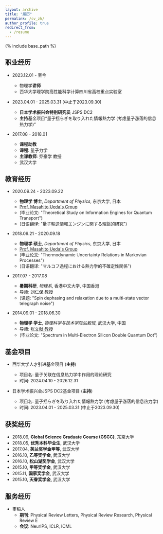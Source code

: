 ```yaml
---
layout: archive
title: "履历"
permalink: /cv_zh/
author_profile: true
redirect_from:
  - /resume
---
```


{% include base_path %}

## **职业经历**
* 2023.12.01 - 至今
  * 物理学**讲师**
  * 西华大学理学院高性能科学计算四川省高校重点实验室

* 2023.04.01 - 2025.03.31 (中止于2023.09.30)
  * **日本学术振兴会特别研究员** JSPS DC2
  * **主持**基金项目“量子揺らぎを取り入れた情報熱力学 (考虑量子涨落的信息热力学)”

* 2017.08 - 2018.01
  * **课程助教**
  * **课程**: 量子力学
  * **主课教师**: 乔豪学 教授
  * 武汉大学

## **教育经历**
* 2020.09.24 - 2023.09.22
  * **物理学 博士**,  *Department of Physics*, 东京大学, 日本
  * [Prof. Masahito Ueda's Group](http://cat.phys.s.u-tokyo.ac.jp/index-e.html)
  * (毕业论文: "Theoretical Study on Information Engines for Quantum Transport")
  * (日语翻译: "量子輸送情報エンジンに関する理論的研究")
  
* 2018.09.21 - 2020.09.18
  * **物理学 硕士**,  *Department of Physics*, 东京大学, 日本
  * [Prof. Masahito Ueda's Group](http://cat.phys.s.u-tokyo.ac.jp/index-e.html)
  * (毕业论文: "Thermodynamic Uncertainty Relations in Markovian Processes")
  * (日语翻译: "マルコフ過程における熱力学的不確定性関係")

* 2017.07 - 2017.08
  * **暑期科研**, *物理系*, 香港中文大学, 中国香港
  * 导师: [刘仁保 教授](http://www.phy.cuhk.edu.hk/rbliu/rbliu_main.html)
  * (课题: "Spin dephasing and relaxation due to a multi-state vector telegraph noise")

* 2014.09.01 - 2018.06.30
  * **物理学 学士**, *物理科学与技术学院弘毅班*, 武汉大学, 中国
  * 导师: [张文献 教授](https://wlxy.hznu.edu.cn/c/2024-08-29/2990908.shtml)
  * (毕业论文: "Spectrum in Multi-Electron Silicon Double Quantum Dot")

## **基金项目**
* 西华大学人才引进基金项目 (**主持**)
  * 项目名: 量子关联在信息热力学中作用的理论研究 
  * 时间: 2024.04.10 - 2026.12.31

* 日本学术振兴会JSPS DC2基金项目 (**主持**)
  * 项目名: 量子揺らぎを取り入れた情報熱力学 (考虑量子涨落的信息热力学)
  * 时间: 2023.04.01 - 2025.03.31  (中止于2023.09.30)
  
## **获奖经历**
* 2018.09, **Global Science Graduate Course (GSGC)**, 东京大学
* 2018.05, **优秀本科毕业生**, 武汉大学
* 2017.04, **芙兰奖学金甲等**, 武汉大学
* 2016.10, **乙等奖学金**, 武汉大学
* 2016.10, **松山湖奖学金**, 武汉大学
* 2015.10, **甲等奖学金**, 武汉大学
* 2015.11, **国家奖学金**, 武汉大学
* 2015.10, **天眷奖学金**, 武汉大学

## **服务经历**
* 审稿人
  * **期刊**: Physical Review Letters, Physical Review Research, Physical Review E
  * **会议**: NeurIPS, ICLR, ICML

